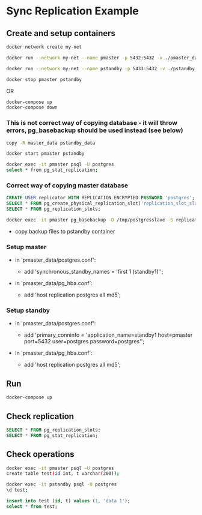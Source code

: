 # Sync Replication Example

## Create and setup containers

````bash
docker network create my-net

docker run --network my-net --name pmaster -p 5432:5432 -v ./pmaster_data:/var/lib/postgresql/data -e POSTGRES_PASSWORD=postgres -d postgres

docker run --network my-net --name pstandby -p 5433:5432 -v ./pstandby_data:/var/lib/postgresql/data -e POSTGRES_PASSWORD=postgres -d postgres

docker stop pmaster pstandby
````

OR

````bash
docker-compose up
docker-compose down
````

### This is not correct way of copying database - it will throw errors, pg_basebackup should be used instead (see below)

````bash
copy -R master_data pstandby_data

docker start pmaster pstandby

docker exec -it pmaster psql -U postgres
select * from pg_stat_replication;
````

### Correct way of copying master database

````SQL
CREATE USER replicator WITH REPLICATION ENCRYPTED PASSWORD 'postgres';
SELECT * FROM pg_create_physical_replication_slot('replication_slot_slave1');
SELECT * FROM pg_replication_slots;
````

````bash
docker exec -it pmaster pg_basebackup -D /tmp/postgresslave -S replication_slot_slave1 -X stream -P -U replicator -Fp -R
````

- copy backup files to pstandby container

### Setup master

- in 'pmaster_data/postgres.conf':
  - add 'synchronous_standby_names = 'first 1 (standby1)'';

- in 'pmaster_data/pg_hba.conf':
  - add 'host replication postgres all md5';

### Setup standby

- in 'pmaster_data/postgres.conf':
  - add 'primary_conninfo = 'application_name=standby1 host=pmaster port=5432 user=postgres password=postgres'';

- in 'pmaster_data/pg_hba.conf':
  - add 'host replication postgres all md5';

## Run

````bash
docker-compose up
````

## Check replication

````SQL
SELECT * FROM pg_replication_slots;
SELECT * FROM pg_stat_replication;
````

## Check operations

````bash
docker exec -it pmaster psql -U postgres
create table test(id int, t varchar(200));
````

````bash
docker exec -it pstandby psql -U postgres
\d test;
````

````SQL
insert into test (id, t) values (1, 'data 1');
select * from test;
````
